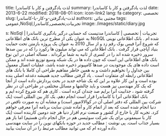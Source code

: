title: لذت یادگرفتن و  کار با کاساندرا
summary: لذت یادگرفتن و  کار با کاساندرا
date: 2013-6-22
modified: 2018-08-01
icon:  icon-link2
lang: fa
category: تخصصی
slug: لذت-یادگرفتن-و-کار-با-کاساندرا
authors: مجتبی بنائی
tags: عمومی,NoSql,تجربیات,تخصصی,کاساندرا
image: /images/static/diary.jpg

s: NoSql | تجربیات | تخصصی | کاساندرا مدتیست که حسابی درگیر یادگیری کاساندرا به عنوان یکی از مطرح ترین بانک های اطلاعاتی NoSQL شده ام . بانک اطلاعاتی نوینی که شروع آنرا فیس بوک رقم زد و از سال 2010 به عنوان یک پروژه بازمتن تحت حمایت بنیاد آپاچی قرار گرفت . بانک اطلاعاتی که می تواند میلیون ها رکورد را که در بین صدها سرور ذخیره شده اند را در کسری از ثانیه به شما برگرداند .  مساله اصلی در این نوع بانک های اطلاعاتی این است که چون داده ها در یک شبکه وسیع توزیع شده اند و ممکن است داده های یک موجودیت در صدها کامپیوتر ذخیره شده باشد، عملیات اتصال معمول بین جداول را نخواهیم داشت و به همین خاطر مفاهیم طراحی آن کاملا با بانک های اطلاعاتی رابطه ای متفاوت است .  یاد گرفتن مطالب جدید همیشه دغدغه اصلی بنده بوده است و این کار علاوه بر  این که یک شاخه جدید در بحث پردازش داده است از آنجا که یک کار مهندسی نیز  هست و باید چالشها و مسائل مختلفی در طراحی آن در نظر گرفته شود ، جذابیت  آنرا برایم صد چندان کرده است .  کاری هم که شروع کرده ایم و بانک اطلاعاتی آنرا با کاساندرا قرار است انجام دهم، یک کار بین المللی است (یک شرکت بین المللی که دفتر اصلی آن در کوالالامپور است) و مشابه آن به صورت ناقص در دنیا انجام شده است که بعد از اتمام کار و آماده شدن سایت برنامه آنرا معرفی خواهم کرد. تجربه کار با خارج از کشور و صنعت نرم افزار دنیا هر چند دومین کاربنده است (یک کار با سیمفونی برای یک شرکت سوئیسی هم در حال انجام دادن هستیم) اما باز هم بسیار جذاب است.  پی نوشت :  مطالب جدید در حوزه بانکهای نوین را در سایت مهندسی داده آورده ام که می توانید مطالب مرتبط را در آن سایت بیابید.